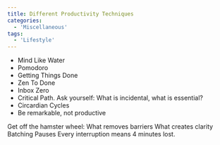 ```yaml
---
title: Different Productivity Techniques
categories:
  - 'Miscellaneous'
tags:
  - 'Lifestyle'
---
```

* Mind Like Water
* Pomodoro
* Getting Things Done
* Zen To Done
* Inbox Zero
* Critical Path. Ask yourself: What is incidental, what is essential?
* Circardian Cycles
* Be remarkable, not productive

Get off the hamster wheel: What removes barriers What creates clarity Batching Pauses Every interruption means 4 minutes lost.
